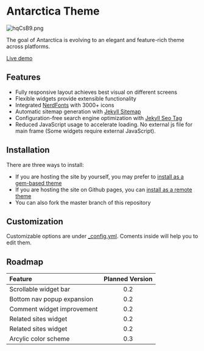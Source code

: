 # Antarctica Theme

![hqCsB9.png](https://z3.ax1x.com/2021/09/09/hqCsB9.png)


The goal of Antarctica is evolving to an elegant and feature-rich theme across platforms.


[Live demo](https://sdtelectronics.github.io/jekyll-theme-antarctica/)

## Features
* Fully responsive layout achieves best visual on different screens
* Flexible widgets provide extensible functionality
* Integrated [NerdFonts](www.nerdfonts.com) with 3000+ icons
* Automatic sitemap generation with [Jekyll Sitemap](https://github.com/jekyll/jekyll-sitemap)
* Configuration-free search engine optimization with [Jekyll Seo Tag](https://github.com/jekyll/jekyll-seo-tag)
* Reduced JavaScript usage to accelerate loading. No external js file for main frame (Some widgets require external JavaScript).

## Installation
There are three ways to install:
* If you are hosting the site by yourself, you may prefer to [install as a gem-based theme](https://jekyllrb.com/docs/themes/#installing-a-theme)
* If you are hosting the site on Github pages, you can [install as a remote theme](https://github.blog/2017-11-29-use-any-theme-with-github-pages/)
* You can also fork the master branch of this repository

## Customization
Customizable options are under [_config.yml](_config.yml). Coments inside will help you to edit them.

## Roadmap

| Feature                     | Planned Version  |
| :-------------------------- | :--------------: |
| Scrollable widget bar       | 0.2              |
| Bottom nav popup expansion  | 0.2              |
| Comment widget improvement  | 0.2              |
| Related sites widget        | 0.2              |
| Related sites widget        | 0.2              |
| Arcylic color scheme        | 0.3              |


